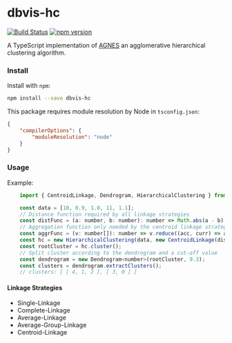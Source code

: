 dbvis-hc
========

[![Build Status](https://travis-ci.org/fredooo/dbvis-hc.svg?branch=master)](https://travis-ci.org/fredooo/dbvis-hc) [![npm version](https://badge.fury.io/js/dbvis-hc.svg)](https://badge.fury.io/js/dbvis-hc)

A TypeScript implementation of [AGNES][1] an agglomerative hierarchical clustering algorithm.

### Install

Install with `npm`:

```bash
npm install --save dbvis-hc
```

This package requires module resolution by Node in `tsconfig.json`:

```json
{
    "compilerOptions": {
        "moduleResolution": "node"
    }   
}
```

### Usage

Example:

```javascript
    import { CentroidLinkage, Dendrogram, HierarchicalClustering } from 'dbvis-hc';

    const data = [10, 0.9, 1.0, 11, 1.1];
    // Distance function required by all linkage strategies 
    const distFunc = (a: number, b: number): number => Math.abs(a - b);
    // Aggregation function only needed by the centroid linkage strategy
    const aggrFunc = (v: number[]): number => v.reduce((acc, curr) => acc + curr, 0) / v.length;
    const hc = new HierarchicalClustering(data, new CentroidLinkage(distFunc, aggrFunc));
    const rootCluster = hc.cluster();
    // Split cluster according to the dendrogram and a cut-off value
    const dendrogram = new Dendrogram<number>(rootCluster, 9.3);
    const clusters = dendrogram.extractClusters();
    // clusters: [ [ 4, 1, 2 ], [ 3, 0 ] ]
```
#### Linkage Strategies

* Single-Linkage
* Complete-Linkage
* Average-Linkage
* Average-Group-Linkage
* Centroid-Linkage

[1]: https://onlinelibrary.wiley.com/doi/abs/10.1002/9780470316801.ch5 
